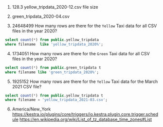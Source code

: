 1. 128.3 yellow_tripdata_2020-12.csv file size

2. green_tripdata_2020-04.csv

3. 24648499
How many rows are there for the `Yellow` Taxi data for all CSV files in the year 2020?
```sql
select count(*) from public.yellow_tripdata 
where filename  like 'yellow_tripdata_2020%';
```

4. 1734051
How many rows are there for the `Green` Taxi data for all CSV files in the year 2020?
```sql
select count(*) from public.green_tripdata t
where filename like 'green_tripdata_2020%';

```
5. 1925152
How many rows are there for the `Yellow` Taxi data for the March 2021 CSV file?
```sql
select count(*) from public.yellow_tripdata t
where filename = 'yellow_tripdata_2021-03.csv';
```

6. America/New_York
https://kestra.io/plugins/core/triggers/io.kestra.plugin.core.trigger.schedule
https://en.wikipedia.org/wiki/List_of_tz_database_time_zones#List
